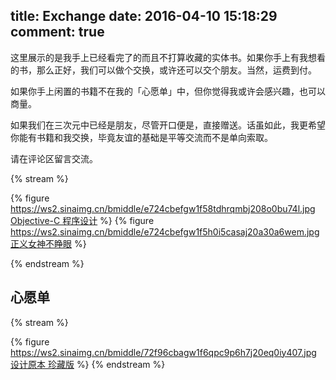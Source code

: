 title: Exchange
date: 2016-04-10 15:18:29
comment: true
---

这里展示的是我手上已经看完了的而且不打算收藏的实体书。如果你手上有我想看的书，那么正好，我们可以做个交换，或许还可以交个朋友。当然，运费到付。

如果你手上闲置的书籍不在我的「心愿单」中，但你觉得我或许会感兴趣，也可以商量。

如果我们在三次元中已经是朋友，尽管开口便是，直接赠送。话虽如此，我更希望你能有书籍和我交换，毕竟友谊的基础是平等交流而不是单向索取。

请在评论区留言交流。

{% stream %}
<!-- {% figure  []() %} -->
{% figure https://ws2.sinaimg.cn/bmiddle/e724cbefgw1f58tdhrqmbj208o0bu74l.jpg [Objective-C 程序设计](https://book.douban.com/subject/19967897/) %}
{% figure https://ws2.sinaimg.cn/bmiddle/e724cbefgw1f5h0i5casaj20a30a6wem.jpg [正义女神不睁眼](https://book.douban.com/subject/26689753/) %}

{% endstream %}

## 心愿单

{% stream %}
<!-- {% figure  []() %} -->
{% figure https://ws2.sinaimg.cn/bmiddle/72f96cbagw1f6qpc9p6h7j20eq0iy407.jpg [设计原本 珍藏版](https://book.douban.com/subject/23820913/) %}
{% endstream %}

